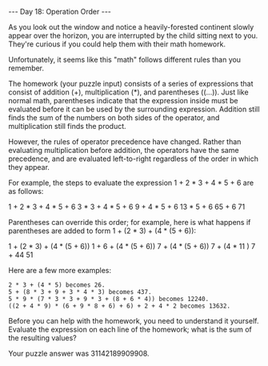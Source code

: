 --- Day 18: Operation Order ---

As you look out the window and notice a heavily-forested continent slowly appear over the horizon, you are interrupted by the child sitting next to you. They're curious if you could help them with their math homework.

Unfortunately, it seems like this "math" follows different rules than you remember.

The homework (your puzzle input) consists of a series of expressions that consist of addition (+), multiplication (*), and parentheses ((...)). Just like normal math, parentheses indicate that the expression inside must be evaluated before it can be used by the surrounding expression. Addition still finds the sum of the numbers on both sides of the operator, and multiplication still finds the product.

However, the rules of operator precedence have changed. Rather than evaluating multiplication before addition, the operators have the same precedence, and are evaluated left-to-right regardless of the order in which they appear.

For example, the steps to evaluate the expression 1 + 2 * 3 + 4 * 5 + 6 are as follows:

1 + 2 * 3 + 4 * 5 + 6
3   * 3 + 4 * 5 + 6
9   + 4 * 5 + 6
13   * 5 + 6
65   + 6
71

Parentheses can override this order; for example, here is what happens if parentheses are added to form 1 + (2 * 3) + (4 * (5 + 6)):

1 + (2 * 3) + (4 * (5 + 6))
1 +    6    + (4 * (5 + 6))
7      + (4 * (5 + 6))
7      + (4 *   11   )
7      +     44
51

Here are a few more examples:

    2 * 3 + (4 * 5) becomes 26.
    5 + (8 * 3 + 9 + 3 * 4 * 3) becomes 437.
    5 * 9 * (7 * 3 * 3 + 9 * 3 + (8 + 6 * 4)) becomes 12240.
    ((2 + 4 * 9) * (6 + 9 * 8 + 6) + 6) + 2 + 4 * 2 becomes 13632.

Before you can help with the homework, you need to understand it yourself. Evaluate the expression on each line of the homework; what is the sum of the resulting values?

Your puzzle answer was 31142189909908.
